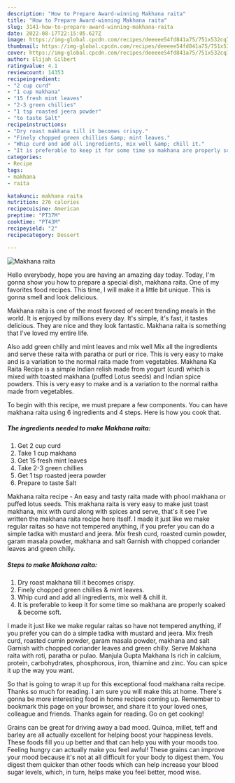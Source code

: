 ```yaml
---
description: "How to Prepare Award-winning Makhana raita"
title: "How to Prepare Award-winning Makhana raita"
slug: 3141-how-to-prepare-award-winning-makhana-raita
date: 2022-08-17T22:15:05.627Z
image: https://img-global.cpcdn.com/recipes/deeeee54fd841a75/751x532cq70/makhana-raita-recipe-main-photo.jpg
thumbnail: https://img-global.cpcdn.com/recipes/deeeee54fd841a75/751x532cq70/makhana-raita-recipe-main-photo.jpg
cover: https://img-global.cpcdn.com/recipes/deeeee54fd841a75/751x532cq70/makhana-raita-recipe-main-photo.jpg
author: Elijah Gilbert
ratingvalue: 4.1
reviewcount: 14353
recipeingredient:
- "2 cup curd"
- "1 cup makhana"
- "15 fresh mint leaves"
- "2-3 green chillies"
- "1 tsp roasted jeera powder"
- "to taste Salt"
recipeinstructions:
- "Dry roast makhana till it becomes crispy."
- "Finely chopped green chillies &amp; mint leaves."
- "Whip curd and add all ingredients, mix well &amp; chill it."
- "It is preferable to keep it for some time so makhana are properly soaked &amp; become soft."
categories:
- Recipe
tags:
- makhana
- raita

katakunci: makhana raita 
nutrition: 276 calories
recipecuisine: American
preptime: "PT37M"
cooktime: "PT43M"
recipeyield: "2"
recipecategory: Dessert

---
```



![Makhana raita](https://img-global.cpcdn.com/recipes/deeeee54fd841a75/751x532cq70/makhana-raita-recipe-main-photo.jpg)

Hello everybody, hope you are having an amazing day today. Today, I'm gonna show you how to prepare a special dish, makhana raita. One of my favorites food recipes. This time, I will make it a little bit unique. This is gonna smell and look delicious.

Makhana raita is one of the most favored of recent trending meals in the world. It is enjoyed by millions every day. It's simple, it's fast, it tastes delicious. They are nice and they look fantastic. Makhana raita is something that I've loved my entire life.

Also add green chilly and mint leaves and mix well Mix all the ingredients and serve these raita with paratha or puri or rice. This is very easy to make and is a variation to the normal raita made from vegetables. Makhana Ka Raita Recipe is a simple Indian relish made from yogurt (curd) which is mixed with toasted makhana (puffed Lotus seeds) and Indian spice powders. This is very easy to make and is a variation to the normal raitha made from vegetables.


To begin with this recipe, we must prepare a few components. You can have makhana raita using 6 ingredients and 4 steps. Here is how you cook that.

<!--inarticleads1-->

##### The ingredients needed to make Makhana raita:

1. Get 2 cup curd
1. Take 1 cup makhana
1. Get 15 fresh mint leaves
1. Take 2-3 green chillies
1. Get 1 tsp roasted jeera powder
1. Prepare to taste Salt


Makhana raita recipe - An easy and tasty raita made with phool makhana or puffed lotus seeds. This makhana raita is very easy to make just toast makhana, mix with curd along with spices and serve, that&#39;s it see I&#39;ve written the makhana raita recipe here itself. I made it just like we make regular raitas so have not tempered anything, if you prefer you can do a simple tadka with mustard and jeera. Mix fresh curd, roasted cumin powder, garam masala powder, makhana and salt Garnish with chopped coriander leaves and green chilly. 

<!--inarticleads2-->

##### Steps to make Makhana raita:

1. Dry roast makhana till it becomes crispy.
1. Finely chopped green chillies &amp; mint leaves.
1. Whip curd and add all ingredients, mix well &amp; chill it.
1. It is preferable to keep it for some time so makhana are properly soaked &amp; become soft.


I made it just like we make regular raitas so have not tempered anything, if you prefer you can do a simple tadka with mustard and jeera. Mix fresh curd, roasted cumin powder, garam masala powder, makhana and salt Garnish with chopped coriander leaves and green chilly. Serve Makhana raita with roti, paratha or pulao. Manjula Gupta Makhana Is rich in calcium, protein, carbohydrates, phosphorous, iron, thiamine and zinc. You can spice it up the way you want. 

So that is going to wrap it up for this exceptional food makhana raita recipe. Thanks so much for reading. I am sure you will make this at home. There's gonna be more interesting food in home recipes coming up. Remember to bookmark this page on your browser, and share it to your loved ones, colleague and friends. Thanks again for reading. Go on get cooking!

Grains can be great for driving away a bad mood. Quinoa, millet, teff and barley are all actually excellent for helping boost your happiness levels. These foods fill you up better and that can help you with your moods too. Feeling hungry can actually make you feel awful! These grains can improve your mood because it's not at all difficult for your body to digest them. You digest them quicker than other foods which can help increase your blood sugar levels, which, in turn, helps make you feel better, mood wise.

